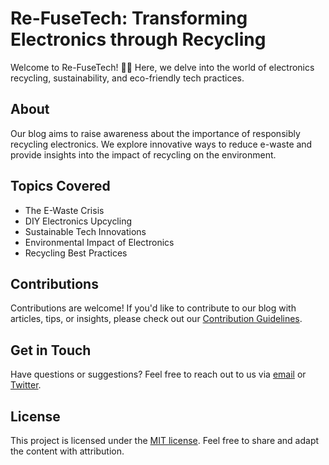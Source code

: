 # Re-FuseTech: Transforming Electronics through Recycling

Welcome to Re-FuseTech! 🌱🔌 Here, we delve into the world of electronics recycling, sustainability, and eco-friendly tech practices.

## About
Our blog aims to raise awareness about the importance of responsibly recycling electronics. We explore innovative ways to reduce e-waste and provide insights into the impact of recycling on the environment.

## Topics Covered
- The E-Waste Crisis
- DIY Electronics Upcycling
- Sustainable Tech Innovations
- Environmental Impact of Electronics
- Recycling Best Practices

## Contributions
Contributions are welcome! If you'd like to contribute to our blog with articles, tips, or insights, please check out our [Contribution Guidelines](link/to/contribution/guidelines).

## Get in Touch
Have questions or suggestions? Feel free to reach out to us via [email](mailto:your@email.com) or [Twitter](https://twitter.com/YourTwitterHandle).

## License
This project is licensed under the [MIT license](https://www.mit.edu/~amini/LICENSE.md). Feel free to share and adapt the content with attribution.

